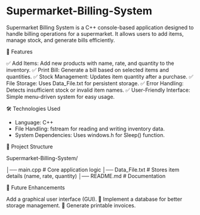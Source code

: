 # Supermarket-Billing-System

Supermarket Billing System is a C++ console-based application designed to handle billing operations for a supermarket. It allows users to add items, manage stock, and generate bills efficiently.



🚀  Features

✅ Add Items: Add new products with name, rate, and quantity to the inventory.
✅ Print Bill: Generate a bill based on selected items and quantities.
✅ Stock Management: Updates item quantity after a purchase.
✅ File Storage: Uses Data_File.txt for persistent storage.
✅ Error Handling: Detects insufficient stock or invalid item names.
✅ User-Friendly Interface: Simple menu-driven system for easy usage.



🛠 Technologies Used
* Language: C++
* File Handling: fstream for reading and writing inventory data.
* System Dependencies: Uses windows.h for Sleep() function.



📂 Project Structure

Supermarket-Billing-System/

│── main.cpp       # Core application logic
│── Data_File.txt  # Stores item details (name, rate, quantity)
│── README.md      # Documentation



📝 Future Enhancements

Add a graphical user interface (GUI).
🔹 Implement a database for better storage management.
🔹 Generate printable invoices.
